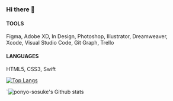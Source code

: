### Hi there 👋

<!--
**ponyo-sosuke/ponyo-sosuke** is a ✨ _special_ ✨ repository because its `README.md` (this file) appears on your GitHub profile.

Here are some ideas to get you started:

- 🔭 I’m currently working on UI UX design
- 🌱 I’m currently learning development (front-end)
- 👯 I’m looking to collaborate on ...
- 🤔 I’m looking for help with ...
- 💬 Ask me about ...
- 📫 How to reach me: ...
- 😄 Pronouns: ... wellness
- ⚡ Fun fact: ... 
-->

#### TOOLS
Figma, Adobe XD, In Design, Photoshop, Illustrator, Dreamweaver, <br>Xcode, Visual Studio Code, Git Graph, Trello<br>

#### LANGUAGES
HTML5, CSS3, Swift<br>

[![Top Langs](https://github-readme-stats.vercel.app/api/top-langs/?username=ponyo-sosuke&layout=compact&theme=yeblu)](https://github.com/ponyo-sosuke)

<!-- [![Carte ReadMe](https://github-readme-stats.vercel.app/api/pin/?username=ponyo-sosuke&repo=portfolio&theme=yeblu)](https://github.com/ponyo-sosuke/portfolio) -->
`![ponyo-sosuke's Github stats](https://github-readme-stats.vercel.app/api?username=ponyo-sosuke&show_icons=true&theme=yeblu)
